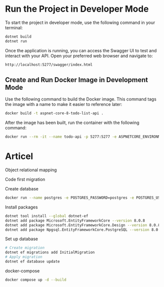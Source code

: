 # Run the Project in Developer Mode

To start the project in developer mode, use the following command in your terminal:

```bash
dotnet build
dotnet run
```

Once the application is running, you can access the Swagger UI to test and interact with your API. Open your preferred web browser and navigate to:

```bash
http://localhost:5277/swagger/index.html
```

## Create and Run Docker Image in Development Mode

Use the following command to build the Docker image. This command tags the image with a name to make it easier to reference later:

```bash
docker build -t aspnet-core-8-todo-list-api .
```

After the image has been built, run the container with the following command:

```bash
docker run --rm -it --name todo-api -p 5277:5277 -e ASPNETCORE_ENVIRONMENT=Development aspnet-core-8-todo-list-api
```


# Articel

Object relational mapping

Code first migration



Create database
```bash
docker run --name postgres -e POSTGRES_PASSWORD=postgres -e POSTGRES_USER=postgres -p 5432:5432 -d postgres:16.4
```

Install packages
```bash
dotnet tool install --global dotnet-ef
dotnet add package Microsoft.EntityFrameworkCore --version 8.0.8
dotnet add package Microsoft.EntityFrameworkCore.Design --version 8.0.8
dotnet add package Npgsql.EntityFrameworkCore.PostgreSQL --version 8.0.4
```

Set up database
```bash
# Create migration
dotnet ef migrations add InitialMigration
# Apply migration
dotnet ef database update
```

docker-compose
```bash
docker compose up -d --build 
```